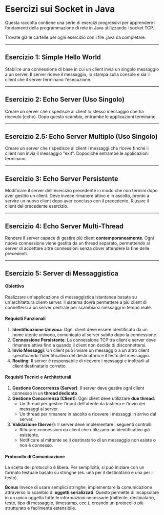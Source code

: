 # Esercizi sui Socket in Java

Questa raccolta contiene una serie di esercizi progressivi per apprendere i fondamenti della programmazione di rete in Java utilizzando i socket TCP.

Trovate già le cartelle per ogni esercizio con i file .java da completare.

---

## Esercizio 1: Simple Hello World
Stabilire una connessione di base in cui un client invia un singolo messaggio a un server. Il server riceve il messaggio, lo stampa sulla console e sia il client che il server terminano l'esecuzione.

---

## Esercizio 2: Echo Server (Uso Singolo)
Creare un server che rispedisce al client lo stesso messaggio che ha ricevuto (echo). Dopo questo scambio, entrambe le applicazioni terminano.

---
## Esercizio 2.5: Echo Server Multiplo (Uso Singolo)
Creare un server che rispedisce al client i messaggi che riceve finché il client non invia il messaggio "exit". Dopodiché entrambe le applicazioni terminano.

---
## Esercizio 3: Echo Server Persistente
Modificare il server dell'esercizio precedente in modo che non termini dopo aver gestito un client. Deve invece rimanere attivo e in ascolto, pronto a servire un nuovo client dopo aver concluso con il precedente.
Riusare il client del precedente esercizio.

---

## Esercizio 4: Echo Server Multi-Thread
Rendere il server capace di gestire più client **contemporaneamente**. Ogni nuova connessione viene gestita da un thread separato, permettendo al server di accettare altre connessioni senza dover attendere la fine delle precedenti.

---

## Esercizio 5: Server di Messaggistica
#### **Obiettivo**
Realizzare un'applicazione di messaggistica istantanea basata su un'architettura client-server. Il sistema dovrà permettere a più client di connettersi a un server centrale per scambiarsi messaggi in tempo reale.

#### **Requisiti Funzionali**
1.  **Identificazione Univoca**: Ogni client deve essere identificato da un nome utente univoco, comunicato al server subito dopo la connessione.
2.  **Connessione Persistente**: La connessione TCP tra client e server deve rimanere attiva fino a quando il client non decide di disconnettersi.
3.  **Invio Messaggi**: Un client può inviare un messaggio a un altro client specificando l'identificativo del destinatario e il testo del messaggio.
4.  **Routing**: Il server è responsabile di ricevere i messaggi e inoltrarli al client destinatario corretto.

#### **Requisiti Tecnici e Architetturali**
1.  **Gestione Concorrenza (Server)**: Il server deve gestire ogni client connesso in un **thread dedicato**.
2.  **Gestione Concorrenza (Client)**: Ogni client deve utilizzare **due thread**:
    * Un thread per gestire l'input dell'utente da tastiera e l'invio dei messaggi al server.
    * Un thread per rimanere in ascolto e ricevere i messaggi in arrivo dal server.
3.  **Validazione (Server)**: Il server deve implementare i seguenti controlli:
    * Rifiutare connessioni da client che utilizzano un identificativo già esistente.
    * Notificare al mittente se il destinatario di un messaggio non esiste o non è connesso.

#### **Protocollo di Comunicazione**
La scelta del protocollo è libera. Per semplicità, si può iniziare con un formato testuale basato su stringhe (es. una per il destinatario e una per il testo).

**Bonus**
Invece di usare semplici stringhe, implementare la comunicazione attraverso lo scambio di **oggetti serializzati**. Questo permette di incapsulare in un unico oggetto tutte le informazioni necessarie (mittente, destinatario, testo, tipo di messaggio, timestamp, ecc.), creando un protocollo più strutturato e facilmente estensibile.